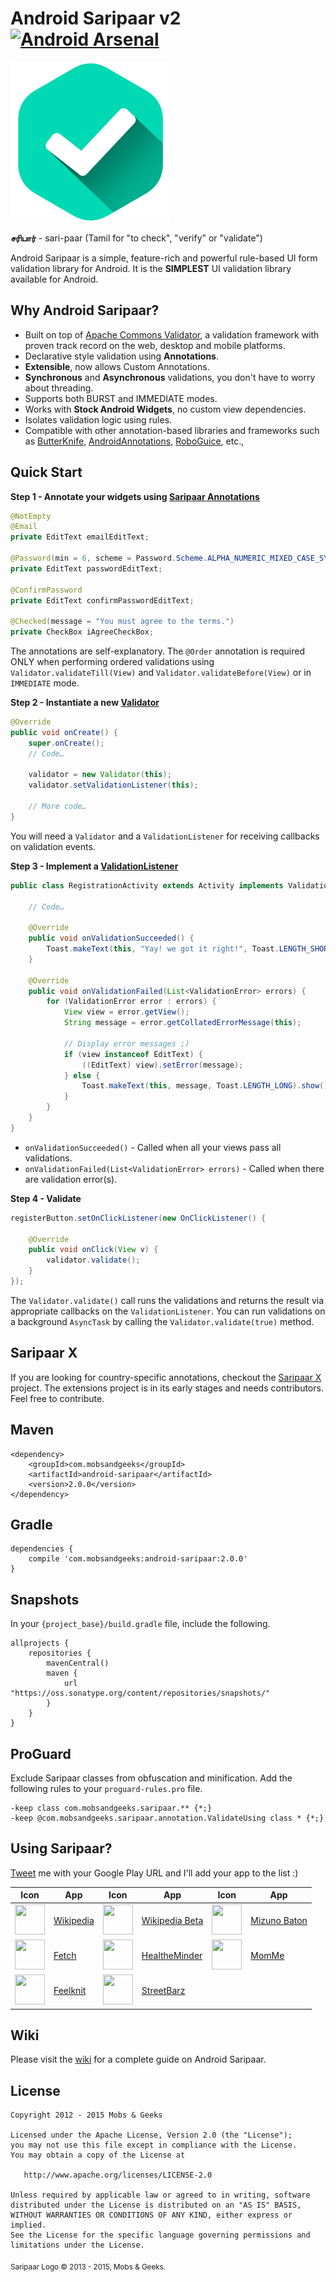 Android Saripaar v2 [![Android Arsenal](https://img.shields.io/badge/Android%20Arsenal-Android%20Saripaar-brightgreen.svg?style=flat)](http://android-arsenal.com/details/1/526)
===================
![Logo](logo.png)

**சரிபார்** - sari-paar (Tamil for "to check", "verify" or "validate")

Android Saripaar is a simple, feature-rich and powerful rule-based UI form validation library for Android.
It is the **SIMPLEST** UI validation library available for Android.

Why Android Saripaar?
---------------------

 - Built on top of [Apache Commons Validator], a validation framework with proven track record on the web, desktop and mobile platforms.
 - Declarative style validation using **Annotations**.
 - **Extensible**, now allows Custom Annotations.
 - **Synchronous** and **Asynchronous** validations, you don't have to worry about threading.
 - Supports both BURST and IMMEDIATE modes.
 - Works with **Stock Android Widgets**, no custom view dependencies.
 - Isolates validation logic using rules.
 - Compatible with other annotation-based libraries and frameworks such as [ButterKnife], [AndroidAnnotations], [RoboGuice], etc.,

Quick Start
-----------
**Step 1 - Annotate your widgets using [Saripaar Annotations]**
```java
@NotEmpty
@Email
private EditText emailEditText;

@Password(min = 6, scheme = Password.Scheme.ALPHA_NUMERIC_MIXED_CASE_SYMBOLS)
private EditText passwordEditText;

@ConfirmPassword
private EditText confirmPasswordEditText;

@Checked(message = "You must agree to the terms.")
private CheckBox iAgreeCheckBox;
```

The annotations are self-explanatory. The `@Order` annotation is required ONLY when performing ordered validations using
`Validator.validateTill(View)` and `Validator.validateBefore(View)` or in `IMMEDIATE` mode.

**Step 2 - Instantiate a new [Validator]**
```java
@Override
public void onCreate() {
    super.onCreate();
    // Code…

    validator = new Validator(this);
    validator.setValidationListener(this);

    // More code…
}
```
You will need a `Validator` and a `ValidationListener` for receiving callbacks on validation events.

**Step 3 - Implement a [ValidationListener]**
```java
public class RegistrationActivity extends Activity implements ValidationListener {

    // Code…

    @Override
    public void onValidationSucceeded() {
        Toast.makeText(this, "Yay! we got it right!", Toast.LENGTH_SHORT).show();
    }

    @Override
    public void onValidationFailed(List<ValidationError> errors) {
        for (ValidationError error : errors) {
            View view = error.getView();
            String message = error.getCollatedErrorMessage(this);

            // Display error messages ;)
            if (view instanceof EditText) {
                ((EditText) view).setError(message);
            } else {
                Toast.makeText(this, message, Toast.LENGTH_LONG).show();
            }
        }
    }
}
```
 - `onValidationSucceeded()` - Called when all your views pass all validations.
 - `onValidationFailed(List<ValidationError> errors)` - Called when there are validation error(s).

**Step 4 - Validate**
```java
registerButton.setOnClickListener(new OnClickListener() {

    @Override
    public void onClick(View v) {
        validator.validate();
    }
});
```
The `Validator.validate()` call runs the validations and returns the result via appropriate callbacks on the `ValidationListener`. You can run validations on a background `AsyncTask` by calling the `Validator.validate(true)` method.

Saripaar X
---------------------
If you are looking for country-specific annotations, checkout the [Saripaar X] project. The extensions project is in its early stages and needs contributors. Feel free to contribute.

Maven
---------------------
    <dependency>
        <groupId>com.mobsandgeeks</groupId>
        <artifactId>android-saripaar</artifactId>
        <version>2.0.0</version>
    </dependency>

Gradle
---------------------
    dependencies {
        compile 'com.mobsandgeeks:android-saripaar:2.0.0'
    }

Snapshots
---------------------
In your `{project_base}/build.gradle` file, include the following.

    allprojects {
        repositories {
            mavenCentral()
            maven {
                url "https://oss.sonatype.org/content/repositories/snapshots/"
            }
        }
    }

ProGuard
---------------------
Exclude Saripaar classes from obfuscation and minification. Add the following rules to your `proguard-rules.pro` file.

    -keep class com.mobsandgeeks.saripaar.** {*;}
    -keep @com.mobsandgeeks.saripaar.annotation.ValidateUsing class * {*;}

Using Saripaar?
---------------------
[Tweet] me with your Google Play URL and I'll add your app to the list :)

Icon         | App           | Icon         | App           | Icon         | App
------------ | ------------- | ------------ | ------------- | ------------ | -------------
<img src="https://lh3.ggpht.com/qhpfFQFd5YuLzT5d9jUCI69dMeLlW6XewLsgZ0l06D92M0SmvsMKSMd_YY1Xc9K1GyU=w300-rw" width="48" height="48" /> | [Wikipedia] | <img src="https://lh6.ggpht.com/i_pxbaojay2K2xb2RDC2W7eOnNlpGRgILoACaEDhaKz87JSg3nEJHV3Vz3wmS3L3e4M=w300-rw" width="48" height="48" /> | [Wikipedia Beta] | <img src="https://lh3.ggpht.com/o2lhzbRnq6U1oPxyqY6LDJIc2PO_tm1_sIbX-fMLpG2Sxk94QW2gQaDw8ewam1dPQrdz=w300-rw" width="48" height="48" /> | [Mizuno Baton]
<img src="https://lh6.ggpht.com/t-WYlpXlwhLL0unTDChiVi24b4LP0kNsJQnRwFaMHd0NGqxgQ2LupQ1Dl7M1ztj8Vg8=w300-rw" width="48" height="48" /> | [Fetch] | <img src="https://lh3.ggpht.com/J3bMDphmzsPFQeMfWR-LH70g5vSGrTVggPzXQdUafKM2KmpWS3THIcSHQaTVbCQ_hjw=w300-rw" width="48" height="48" /> | [HealtheMinder] | <img src="https://lh3.ggpht.com/EhidzByoyUY1OPVcsjOmtOcRwoxphRCy1-a_qKLYKHwsS0DuHIC9cHIDEPLVKO-oTw=w300-rw" width="48" height="48" /> | [MomMe]
<img src="https://lh5.ggpht.com/h6T-az0ip_OqNtSh__Kc5-0ZPpT7sYxSn4kFPOjrNI7o-LN9bPbovoiYDfswL-B5XQ=w300-rw" width="48" height="48" /> | [Feelknit] | <img src="https://lh4.ggpht.com/k5zFS5VheJKt1yBHKC-wBgJTwOQ4Q_Aa2XbG6Ea_-HvP8nXjYeSnO_227j1wVno1JZY=w300-rw" width="48" height="48" /> | [StreetBarz]

Wiki
---------------------
Please visit the [wiki] for a complete guide on Android Saripaar.

License
---------------------

    Copyright 2012 - 2015 Mobs & Geeks

    Licensed under the Apache License, Version 2.0 (the "License");
    you may not use this file except in compliance with the License.
    You may obtain a copy of the License at

       http://www.apache.org/licenses/LICENSE-2.0

    Unless required by applicable law or agreed to in writing, software
    distributed under the License is distributed on an "AS IS" BASIS,
    WITHOUT WARRANTIES OR CONDITIONS OF ANY KIND, either express or implied.
    See the License for the specific language governing permissions and
    limitations under the License.

<sub>Saripaar Logo © 2013 - 2015, Mobs &amp; Geeks.<sub>

  [jar]: http://search.maven.org/#search%7Cga%7C1%7Candroid%20saripaar
  [Apache Commons Validator]: http://commons.apache.org/proper/commons-validator/
  [ButterKnife]: https://github.com/JakeWharton/butterknife
  [AndroidAnnotations]: https://github.com/excilys/androidannotations
  [RoboGuice]: https://github.com/roboguice/roboguice/
  [Saripaar Annotations]: https://github.com/ragunathjawahar/android-saripaar/tree/master/saripaar/src/main/java/com/mobsandgeeks/saripaar/annotation
  [Validator]: https://github.com/ragunathjawahar/android-saripaar/blob/master/saripaar/src/main/java/com/mobsandgeeks/saripaar/Validator.java
  [ValidationListener]: https://github.com/ragunathjawahar/android-saripaar/blob/master/saripaar/src/main/java/com/mobsandgeeks/saripaar/Validator.java
  [Saripaar X]: https://github.com/ragunathjawahar/saripaar-x
  [Tweet]: https://twitter.com/ragunathjawahar
  [Wikipedia]: https://play.google.com/store/apps/details?id=org.wikipedia
  [Wikipedia Beta]: https://play.google.com/store/apps/details?id=org.wikipedia.beta
  [Fetch]: https://play.google.com/store/apps/details?id=com.buywithfetch.android
  [Mizuno Baton]: https://play.google.com/store/apps/details?id=com.mizuno.baton
  [MomMe]: https://play.google.com/store/apps/details?id=org.harthosp.momme
  [HealtheMinder]: https://play.google.com/store/apps/details?id=org.hartfordhealthcare.healtheminder
  [Feelknit]: https://play.google.com/store/apps/details?id=com.qubittech.feelknit.app
  [StreetBarz]: https://play.google.com/store/apps/details?id=com.diofeher.StreetBarz
  [wiki]: https://github.com/ragunathjawahar/android-saripaar/wiki
